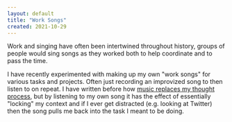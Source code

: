 ```yaml
---
layout: default
title: "Work Songs"
created: 2021-10-29
---
```


Work and singing have often been intertwined throughout history, groups of people would sing songs as they worked both to help coordinate and to pass the time.

I have recently experimented with making up my own "work songs" for various tasks and projects. Often just recording an improvized song to then listen to on repeat. I have written before how [music replaces my thought process](/thoughts/music-suppresses-thought.md), but by listening to my own song it has the effect of essentially "locking" my context and if I ever get distracted (e.g. looking at Twitter) then the song pulls me back into the task I meant to be doing.